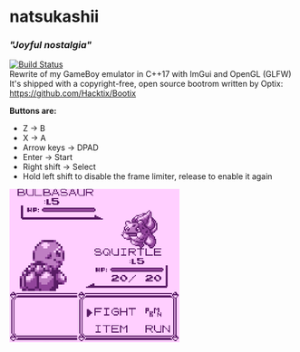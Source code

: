 # natsukashii
### _"Joyful nostalgia"_
[![Build Status](https://travis-ci.com/CocoSimone/natsukashii.svg?branch=master)](https://travis-ci.com/CocoSimone/natsukashii)
</br>
Rewrite of my GameBoy emulator in C++17 with ImGui and OpenGL (GLFW)</br>
It's shipped with a copyright-free, open source bootrom written by Optix:</br>
https://github.com/Hacktix/Bootix</br>

**Buttons are:**
- Z -> B
- X -> A
- Arrow keys -> DPAD
- Enter -> Start
- Right shift -> Select
- Hold left shift to disable the frame limiter, release to enable it again

<img src="./img/pokemon_blue.png" width="300"/> &nbsp;